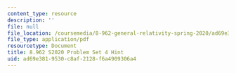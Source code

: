 ```yaml
---
content_type: resource
description: ''
file: null
file_location: /coursemedia/8-962-general-relativity-spring-2020/ad69e3819530c8af2128f6a4909306a4_MIT8_962S20_pset04_hint.pdf
file_type: application/pdf
resourcetype: Document
title: 8.962 S2020 Problem Set 4 Hint
uid: ad69e381-9530-c8af-2128-f6a4909306a4
---
```

